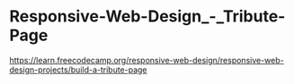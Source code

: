 # Responsive-Web-Design_-_Tribute-Page
https://learn.freecodecamp.org/responsive-web-design/responsive-web-design-projects/build-a-tribute-page
